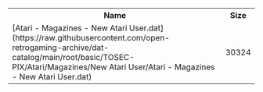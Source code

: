 <table>
<tr><th>Name</th><th>Size</th></tr>
<tr><td>
[Atari - Magazines - New Atari User.dat](https://raw.githubusercontent.com/open-retrogaming-archive/dat-catalog/main/root/basic/TOSEC-PIX/Atari/Magazines/New Atari User/Atari - Magazines - New Atari User.dat)
</td><td>30324</td></tr>
</table>
